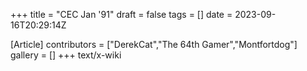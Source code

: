 +++
title = "CEC Jan '91"
draft = false
tags = []
date = 2023-09-16T20:29:14Z

[Article]
contributors = ["DerekCat","The 64th Gamer","Montfortdog"]
gallery = []
+++
text/x-wiki